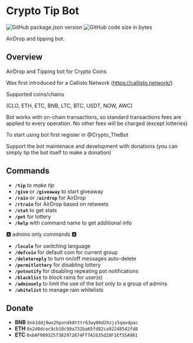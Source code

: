 # Crypto Tip Bot

![GitHub package.json version](https://img.shields.io/github/package-json/v/Exzender/Telegram.Crypto.Bot)
![GitHub code size in bytes](https://img.shields.io/github/languages/code-size/Exzender/Telegram.Crypto.Bot)

AirDrop and tipping bot.

## Overview

AirDrop and Tipping bot for Crypto Coins

Was first introduced for a Callisto Network (https://callisto.network/)

Supported coins/chains

(CLO, ETH, ETC, BNB, LTC, BTC, USDT, NOW, AWC)

Bot works with on-chain transactions, so standard transactions fees are applied to every operation.
No other fees will be charged (except lotteries)

To start using bot first register in @Crypto_TheBot

Support the bot maintenace and development with donations
(you can simply tip the bot itself to make a donation)

## Commands

- **`/tip`** _to make tip_ 
- **`/give`** or **`/giveaway`**  to start giveaway
- **`/rain`** or **`/airdrop`**  for AirDrop
- **`/rtrain`** for AirDrop based on retweets
- **`/stat`** to get stats
- **`/pot`** for lottery
- **`/help`** with command name to get additional info

🅰️ admins only commands 🅰️
- **`/locale`** for switching language
- **`/defcoin`** for default coin for current group
- **`/deletereply`** to turn on/off messages auto-delete
- **`/permitlottery`** for disabling lottery
- **`/potnotify`** for disabling repeating pot notifications
- **`/blacklist`** to block rains for user(s)
- **`/adminonly`** to limit the use of the bot only to a group of admins
- **`/whitelist`** to manage rain whitelists

## Donate

- **BNB** `bnb1ddj9wx2hpvndk8tttr63wy06d2hzjs5qavdpac`
- **ETH** `0x2d0dcec9cb10c99a732ba65fd82ca92248542fd8`
- **ETC** `0xbAF9893257382972874Ff7A1635d28F1Ef55A981`
